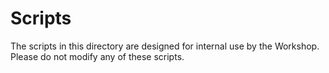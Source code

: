 # Scripts

The scripts in this directory are designed for internal use by the Workshop. Please do not modify any of these scripts.
